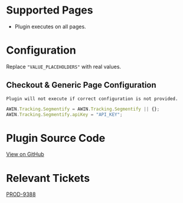 
# Supported Pages

- Plugin executes on all pages.

# Configuration

Replace `"VALUE_PLACEHOLDERS"` with real values.

## Checkout & Generic Page Configuration

`Plugin will not execute if correct configuration is not provided. `

``` javascript
AWIN.Tracking.Segmentify = AWIN.Tracking.Segmentify || {};
AWIN.Tracking.Segmentify.apiKey = "API_KEY";
```



# Plugin Source Code

[View on
GitHub](https://github.com/awin/tracking-advertiser-mastertag/blob/master/src/plugins/thirdParty/segmentify/plugin.js)

# Relevant Tickets

[PROD-9388](https://jira.awin.com/browse/PROD-9388)
